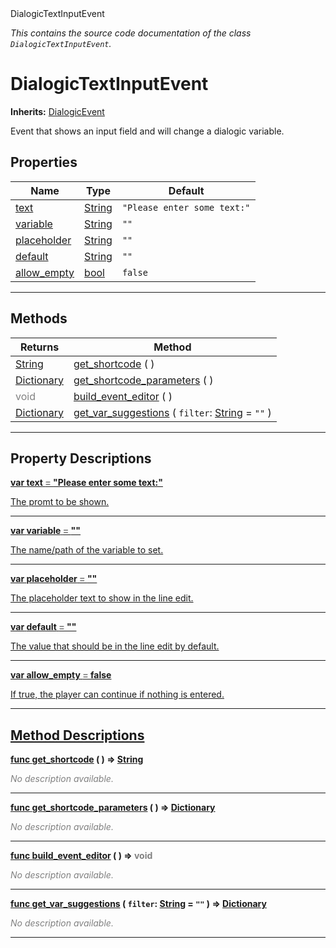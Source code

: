 
<div class="header-banner purple">
<div class="header-label purple">DialogicTextInputEvent</div>
</div>

*This contains the source code documentation of the class `DialogicTextInputEvent`.*
        
# DialogicTextInputEvent
**Inherits:** [DialogicEvent](class_dialogicevent.md)

Event that shows an input field and will change a dialogic variable.
## Properties
Name | Type | Default 
--- | --- | --- 
[<span class="hljs-title">text</span>](#property-text) | [String](https://docs.godotengine.org/en/latest/classes/class_string.html#class-string) |  `"Please enter some text:"` 
[<span class="hljs-title">variable</span>](#property-variable) | [String](https://docs.godotengine.org/en/latest/classes/class_string.html#class-string) |  `""` 
[<span class="hljs-title">placeholder</span>](#property-placeholder) | [String](https://docs.godotengine.org/en/latest/classes/class_string.html#class-string) |  `""` 
[<span class="hljs-title">default</span>](#property-default) | [String](https://docs.godotengine.org/en/latest/classes/class_string.html#class-string) |  `""` 
[<span class="hljs-title">allow_empty</span>](#property-allow_empty) | [bool](https://docs.godotengine.org/en/latest/classes/class_bool.html#class-bool) |  `false` 
--- 

## Methods
Returns | Method 
--- | --- 
<span class="hljs-attribute">[String](https://docs.godotengine.org/en/latest/classes/class_string.html#class-string)</span> | [<span class="hljs-title">get_shortcode</span>](#method-get_shortcode) ( ) 
<span class="hljs-attribute">[Dictionary](https://docs.godotengine.org/en/latest/classes/class_dictionary.html#class-dictionary)</span> | [<span class="hljs-title">get_shortcode_parameters</span>](#method-get_shortcode_parameters) ( ) 
<span style = "color: gray">void</span> | [<span class="hljs-title">build_event_editor</span>](#method-build_event_editor) ( ) 
<span class="hljs-attribute">[Dictionary](https://docs.godotengine.org/en/latest/classes/class_dictionary.html#class-dictionary)</span> | [<span class="hljs-title">get_var_suggestions</span>](#method-get_var_suggestions) ( `filter`: [String](https://docs.godotengine.org/en/latest/classes/class_string.html#class-string) = `""` ) 
--- 
## Property Descriptions



<a class="header" id="property-text" href="#property-text">**<span class="hljs-attribute">var</span> <span class="hljs-title">text</span> <span style = "color: gray"> = </span> "Please enter some text:"** 



The promt to be shown.

---



<a class="header" id="property-variable" href="#property-variable">**<span class="hljs-attribute">var</span> <span class="hljs-title">variable</span> <span style = "color: gray"> = </span> ""** 



The name/path of the variable to set.

---



<a class="header" id="property-placeholder" href="#property-placeholder">**<span class="hljs-attribute">var</span> <span class="hljs-title">placeholder</span> <span style = "color: gray"> = </span> ""** 



The placeholder text to show in the line edit.

---



<a class="header" id="property-default" href="#property-default">**<span class="hljs-attribute">var</span> <span class="hljs-title">default</span> <span style = "color: gray"> = </span> ""** 



The value that should be in the line edit by default.

---



<a class="header" id="property-allow_empty" href="#property-allow_empty">**<span class="hljs-attribute">var</span> <span class="hljs-title">allow_empty</span> <span style = "color: gray"> = </span> false** 



If true, the player can continue if nothing is entered.

---

## Method Descriptions



<a class="header" id="method-get_shortcode" href="#method-get_shortcode">**<span class="hljs-attribute">func</span> [<span class="hljs-title">get_shortcode</span>](#method-get_shortcode) ( )</a>  ⇒ <span class="hljs-attribute">[String](https://docs.godotengine.org/en/latest/classes/class_string.html#class-string)</span>** 



 <span style = "color: gray">*No description available.*</span> 

---



<a class="header" id="method-get_shortcode_parameters" href="#method-get_shortcode_parameters">**<span class="hljs-attribute">func</span> [<span class="hljs-title">get_shortcode_parameters</span>](#method-get_shortcode_parameters) ( )</a>  ⇒ <span class="hljs-attribute">[Dictionary](https://docs.godotengine.org/en/latest/classes/class_dictionary.html#class-dictionary)</span>** 



 <span style = "color: gray">*No description available.*</span> 

---



<a class="header" id="method-build_event_editor" href="#method-build_event_editor">**<span class="hljs-attribute">func</span> [<span class="hljs-title">build_event_editor</span>](#method-build_event_editor) ( )</a>  ⇒ <span style = "color: gray">void</span>** 



 <span style = "color: gray">*No description available.*</span> 

---



<a class="header" id="method-get_var_suggestions" href="#method-get_var_suggestions">**<span class="hljs-attribute">func</span> [<span class="hljs-title">get_var_suggestions</span>](#method-get_var_suggestions) ( `filter`: [String](https://docs.godotengine.org/en/latest/classes/class_string.html#class-string) = `""` )</a>  ⇒ <span class="hljs-attribute">[Dictionary](https://docs.godotengine.org/en/latest/classes/class_dictionary.html#class-dictionary)</span>** 



 <span style = "color: gray">*No description available.*</span> 

---


